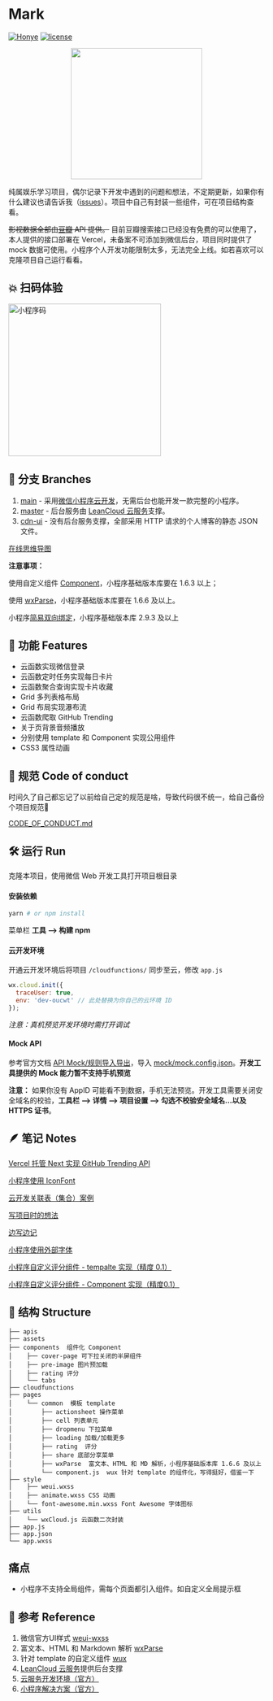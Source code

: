 # Mark

[![Honye](https://img.shields.io/badge/Honye-红叶-red.svg)](https://honye.github.io/)  [![license](https://img.shields.io/github/license/hongye567/weapp-mark.svg)](https://github.com/Honye/weapp-mark/blob/master/LICENSE)

<p align="center">
    <img src="./docs/screenshots/IMG_5435.JPG" height="258px" >
</p>


纯属娱乐学习项目，偶尔记录下开发中遇到的问题和想法，不定期更新，如果你有什么建议也请告诉我（[issues](https://github.com/Honye/weapp-mark/issues)）。项目中自己有封装一些组件，可在项目结构查看。

~~影视数据全部由[豆瓣](https://developers.douban.com/) API 提供。~~ 目前豆瓣搜索接口已经没有免费的可以使用了，本人提供的接口部署在 Vercel，未备案不可添加到微信后台，项目同时提供了 mock 数据可使用。小程序个人开发功能限制太多，无法完全上线。如若喜欢可以克隆项目自己运行看看。

## 💥 扫码体验

<img src="./docs/screenshots/IMG_5437.JPG" alt="小程序码" title="小程序码" width="300">

## 🔱 分支 Branches

1. [main](https://github.com/Honye/weapp-mark/tree/main) - 采用[微信小程序云开发](https://developers.weixin.qq.com/miniprogram/dev/wxcloud/basis/getting-started.html)，无需后台也能开发一款完整的小程序。
2. [master](https://github.com/Honye/weapp-mark/tree/master) - 后台服务由 [LeanCloud 云服务](https://leancloud.cn/)支撑。
3. [cdn-ui](https://github.com/Honye/weapp-mark/tree/cdn-ui) - 没有后台服务支撑，全部采用 HTTP 请求的个人博客的静态 JSON 文件。

[在线思维导图](https://www.processon.com/view/5a5c45d7e4b0abe85d562bda)

**注意事项：**

使用自定义组件 [Component](https://mp.weixin.qq.com/debug/wxadoc/dev/framework/custom-component/)，小程序基础版本库要在 1.6.3 以上；

使用 [wxParse](https://github.com/icindy/wxParse)，小程序基础版本库要在 1.6.6 及以上。

小程序[简易双向绑定](https://developers.weixin.qq.com/miniprogram/dev/framework/view/two-way-bindings.html)，小程序基础版本库 2.9.3 及以上

## 🎨 功能 Features

- 云函数实现微信登录
- 云函数定时任务实现每日卡片
- 云函数聚合查询实现卡片收藏
- Grid 多列表格布局
- Grid 布局实现瀑布流
- 云函数爬取 GitHub Trending
- 关于页背景音频播放
- 分别使用 template 和 Component 实现公用组件
- CSS3 属性动画

## 🐢 规范 Code of conduct

时间久了自己都忘记了以前给自己定的规范是啥，导致代码很不统一，给自己备份个项目规范🥱

[CODE_OF_CONDUCT.md](./CODE_OF_CONDUCT.md)

## 🛠 运行 Run

克隆本项目，使用微信 Web 开发工具打开项目根目录

#### 安装依赖

```bash
yarn # or npm install
```

菜单栏 **工具 --> 构建 npm**

#### 云开发环境

开通云开发环境后将项目 `/cloudfunctions/` 同步至云，修改 `app.js`

```javascript
wx.cloud.init({
  traceUser: true,
  env: 'dev-oucwt' // 此处替换为你自己的云环境 ID
});
```

*注意：真机预览开发环境时需打开调试*

#### Mock API

参考官方文档 [API Mock/规则导入导出](https://developers.weixin.qq.com/miniprogram/dev/devtools/api-mock.html)，导入 [mock/mock.config.json](./mock/mock.config.json)。**开发工具提供的 Mock 能力暂不支持手机预览**

**注意：** 如果你没有 AppID 可能看不到数据，手机无法预览。开发工具需要关闭安全域名的校验，**工具栏 --> 详情 --> 项目设置 --> 勾选不校验安全域名...以及 HTTPS 证书**。

## 🪶 笔记 Notes

[Vercel 托管 Next 实现 GitHub Trending API](https://github.com/Honye/notes/blob/vuepress/React/vercel-github-trending.md)

[小程序使用 IconFont](https://github.com/Honye/notes/blob/vuepress/WeChat/miniprogram-iconfont.md)

[云开发关联表（集合）案例](https://github.com/Hongye567/weapp-mark/wiki/小程序关联表学习)

[写项目时的想法](https://github.com/Hongye567/weapp-mark/wiki/thought)

[边写边记](https://github.com/Hongye567/weapp-mark/wiki/小程序笔记)

[小程序使用外部字体](https://github.com/Honye/notes/blob/vuepress/WeChat/use-other-font.md)

[小程序自定义评分组件 - tempalte 实现（精度 0.1）](https://github.com/Hongye567/weapp-mark/wiki/小程序自定义评分组件-template（精度0.1）)

[小程序自定义评分组件 - Component 实现（精度0.1）](https://github.com/Hongye567/weapp-mark/wiki/小程序自定义评分组件-Component（精度0.1）)

## 📐 结构 Structure

```
├── apis
├── assets
├── components  组件化 Component
│    ├── cover-page 可下拉关闭的半屏组件
│    ├── pre-image 图片预加载
│    ├── rating 评分
│    └── tabs
├── cloudfunctions
├── pages
│    └── common  模板 template
│        ├── actionsheet 操作菜单
│        ├── cell 列表单元
│        ├── dropmenu 下拉菜单
│        ├── loading 加载/加载更多
│        ├── rating  评分
│        ├── share 底部分享菜单
│        ├── wxParse  富文本、HTML 和 MD 解析，小程序基础版本库 1.6.6 及以上
│        └── component.js  wux 针对 template 的组件化，写得挺好，借鉴一下
├── style
│    ├── weui.wxss
│    ├── animate.wxss CSS 动画
│    └── font-awesome.min.wxss Font Awesome 字体图标
├── utils
│    └── wxCloud.js 云函数二次封装
├── app.js
├── app.json
└── app.wxss
```

## 痛点

- 小程序不支持全局组件，需每个页面都引入组件。如自定义全局提示框

## 🔗 参考 Reference

1. 微信官方UI样式 [weui-wxss](https://github.com/Tencent/weui-wxss/)
2. 富文本、HTML 和 Markdown 解析 [wxParse](https://github.com/icindy/wxParse)
3. 针对 template 的自定义组件 [wux](https://github.com/skyvow/wux)
4. [LeanCloud 云服务](https://leancloud.cn/)提供后台支撑
5. [云服务开发环境（官方）](https://cloud.tencent.com/document/product/619/11447)
6. [小程序解决方案（官方）](https://cloud.tencent.com/solution/la)
